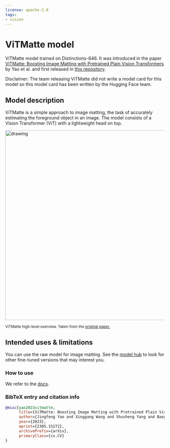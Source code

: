 ```yaml
---
license: apache-2.0
tags:
- vision
---
```


# ViTMatte model

ViTMatte model trained on Distinctions-646. It was introduced in the paper [ViTMatte: Boosting Image Matting with Pretrained Plain Vision Transformers](https://arxiv.org/abs/2305.15272) by Yao et al. and first released in [this repository](https://github.com/hustvl/ViTMatte). 

Disclaimer: The team releasing ViTMatte did not write a model card for this model so this model card has been written by the Hugging Face team.

## Model description

ViTMatte is a simple approach to image matting, the task of accurately estimating the foreground object in an image. The model consists of a Vision Transformer (ViT) with a lightweight head on top.

<img src="https://huggingface.co/datasets/huggingface/documentation-images/resolve/main/transformers/model_doc/vitmatte_architecture.png"
alt="drawing" width="600"/>

<small> ViTMatte high-level overview. Taken from the <a href="https://arxiv.org/abs/2305.15272">original paper.</a> </small>

## Intended uses & limitations

You can use the raw model for image matting. See the [model hub](https://huggingface.co/models?search=vitmatte) to look for other
fine-tuned versions that may interest you.

### How to use

We refer to the [docs](https://huggingface.co/docs/transformers/main/en/model_doc/vitmatte#transformers.VitMatteForImageMatting.forward.example).

### BibTeX entry and citation info

```bibtex
@misc{yao2023vitmatte,
      title={ViTMatte: Boosting Image Matting with Pretrained Plain Vision Transformers}, 
      author={Jingfeng Yao and Xinggang Wang and Shusheng Yang and Baoyuan Wang},
      year={2023},
      eprint={2305.15272},
      archivePrefix={arXiv},
      primaryClass={cs.CV}
}
```